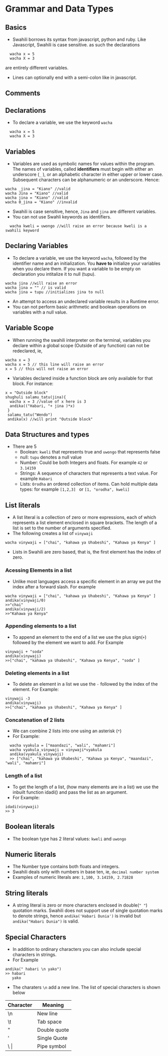 # Grammar and Data Types

## Basics
- Swahili borrows its syntax from javascript, python and ruby. Like Javascript, Swahili is case sensitive. as such the declarations
``` 
  wacha x = 5
  wacha X = 3
 ```
 are entirely different variables. 
 - Lines can optionally end with a semi-colon like in javascript. 
 
## Comments
 
## Declarations
- To declare a variable, we use the keyword `wacha`
``` 
  wacha x = 5
  wacha X = 3
 ```

## Variables
- Variables are used as symbolic names for values within the program. The names of variables, called **identifiers** must begin with either an underscore (`_` ), or an alphabetic character in either upper or lower case. Subsequent characters can be alphanumeric or an underscore. Hence:
```
wacha _jina = "Kiano" //valid
wacha Jina = "Kiano" //valid
wacha jina = "Kiano" //valid
wacha 0_jina = "Kiano" //invalid
```
- Swahili is case sensitive, hence, `Jina` and `jina` are different variables. 
- You can not use Swahli keywords as identifiers. 
```
  wacha kweli = uwongo //will raise an error because kweli is a swahili keyword
```

## Declaring Variables
- To declare a variable, we use the keyword `wacha`, followed by the identifier name and an initialization. You **have to** initialize your variables when you declare them. If you want a variable to be empty on declaration you intitalize it to null (tupu).
```
wacha jina //will raise an error
wacha jina = "" // is valid
wacha jina = tupu //initializes jina to null
```
- An attempt to access an undeclared variable results in a Runtime error. 
- You can not perform basic arithmetic and boolean operations on variables with a null value. 

## Variable Scope
- When running the swahili interpreter on the terminal, variables you declare within a global scope (Outside of any function) can not be redeclared, ie,
```
wacha x = 3
wacha x = 5 // this line will raise an error
x = 5 // this will not raise an error
```
- Variables declared inside a function block are only available for that block. For instance: 
```
x = "Outside block"
shughuli salamu_tatu(jina){
  wacha x = 3 //value of x here is 3
  andika(("Habari, "+ jina )*x)
 }
 salamu_tatu("Wendo")
 andika(x) //will print "Outside block"
 ```

## Data Structures and types
- There are 5
  - Boolean: `kweli` that represents true and `uwongo` that represents false
  - null: `tupu` denotes a null value
  - Number: Could be both Integers and floats. For example `42` or `3.14159`
  - Strings: A sequence of characters that represents a text value. For example `Habari`
  - Lists: `Orodha`  an ordered collection of items. Can hold multiple data types: for example `[1,2,3] ` or `[1, "orodha", kweli]`

## List literals
- A list literal is a collection of zero or more expressions, each of which represents a list element enclosed in square brackets. The length of a list is set to the number of arguments specified. 
- The following creates a list of `vinywaji`
```
wacha vinywaji = ["chai", "kahawa ya Uhabeshi", "Kahawa ya Kenya" ] 
```
- Lists in Swahili are zero based, that is, the first element has the index of zero.

### Acessing Elements in a list
- Unlike most languages access a specific element in an array we put the index after a forward slash. For example
```
wacha vinywaji = ["chai", "kahawa ya Uhabeshi", "Kahawa ya Kenya" ] 
andika(vinywaji/0)
>>"chai"
andika(vinywaji/2)
>>"Kahawa ya Kenya"
```

### Appending elements to a list
-  To append an element to the end of a list we use the plus sign(```+```) followed by the element we want to add. For Example
```
vinywaji + "soda"
andika(vinywaji)
>>["chai", "kahawa ya Uhabeshi", "Kahawa ya Kenya", "soda" ] 
```

### Deleting elements in a list
- To delete an element in a list we use the `-` followed by the index of the element. For Example: 
```
vinywaji -3
andika(vinywaji)
>>["chai", "kahawa ya Uhabeshi", "Kahawa ya Kenya" ] 
```

### Concatenation of 2 lists
- We can combine 2 lists into one using an asterisk (`*`)
- For Example:
```
  wacha vyakula = ["maandazi", "wali", "mahamri"]
  wacha vyakula_vinywaji = vinywaji*vyakula
  andika(vyakula_vinywaji)
  >> ["chai", "kahawa ya Uhabeshi", "Kahawa ya Kenya", "maandazi", "wali", "mahamri"]  
```

### Length of a list
- To get the length of a list, (how many elements are in a list) we use the inbuilt function idadi() and pass the list as an argument. 
- For Example: 
```
idadi(vinywaji)
>> 3
```

## Boolean literals
- The boolean type has 2 literal values: `kweli` and `uwongo`

## Numeric literals
- The Number type contains both floats and integers. 
- Swahili deals only with numbers in base ten, ie, `decimal number system`
- Examples of numeric literals are:
`1,100, 3.14159, 2.71828`

## String literals
- A string literal is zero or more characters enclosed in double(`" "`) quotation marks. Swahili does not support use of single quotation marks to denote strings, hence `andika('Habari Dunia')` is invalid but `andika("Habari Dunia")` is valid. 

## Special Characters
- In addition to ordinary characters you can also include special characters in strings. 
- For Example
```
andika(" habari \n yako")
>> habari
   yako
```
- The charaters `\n` add a new line. The list of special characters is shown below

Character   |  Meaning            |
------------|---------------------|
\n          |  New line           |
\t          |  Tab space          |
\"          |  Double quote       |
\'          |  Single Quote       |
\ \|        |  Pipe symbol        |